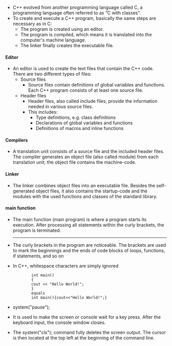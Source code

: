 - C++ evolved from another programming language called C, a programming language often referred to as “C with classes”.
- To create and execute a C++ program, basically the same steps are necessary as in C:
  - The program is created using an editor.
  - The program is compiled, which means it is translated into the computer's machine language.
  - The linker finally creates the executable file.

#### Editor
- An editor is used to create the text files that contain the C++ code. There are two different types of files:
  - Source files
    - Source files contain definitions of global variables and functions. Each C++ program consists of at least one source file.
  - Header files
    - Header files, also called include files, provide the information needed in various source files.
    - This includes:
      - Type definitions, e.g. class definitions
      - Declarations of global variables and functions
      - Definitions of macros and inline functions
     
#### Compilers 
- A translation unit consists of a source file and the included header files. The compiler generates an object file (also called module) from each translation unit; the object file contains the machine-code.

#### Linker  
- The linker combines object files into an executable file. Besides the self-generated object files, it also contains the startup-code and the modules with the used functions and classes of the standard library.


#### main function 
- The main function (main program) is where a program starts its execution. After processing all statements within the curly brackets, the program is terminated.

  ------------------------------------------------------------------------------------------------------------------------------------------------
- The curly brackets in the program are noticeable.  The brackets are used to mark the beginnings and the ends of code blocks of loops, functions, if statements, and so on
- In C++, whitespace characters are simply ignored


              int main() 
              { 
              cout << "Hello World!"; 
              } 
              equals 
              int main(){cout<<"Hello World!";} 


-  system("pause");
  -  It is used to make the screen or console wait for a key press. After the keyboard input, the console window closes.
- The system("cls"); command fully deletes the screen output. The cursor is then located at the top left at the beginning of the command line. 







